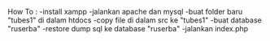 How To :
-install xampp
-jalankan apache dan mysql
-buat folder baru "tubes1" di dalam htdocs
-copy file di dalam src ke "tubes1"
-buat database "ruserba"
-restore dump sql ke database "ruserba"
-jalankan index.php